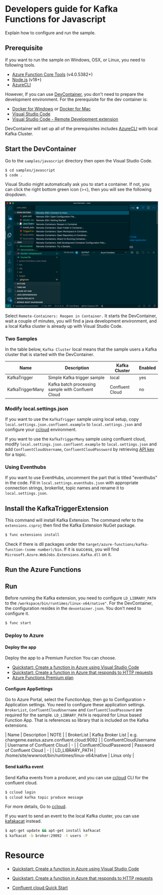 # Developers guide for Kafka Functions for Javascript

Explain how to configure and run the sample.

## Prerequisite

If you want to run the sample on Windows, OSX, or Linux, you need to following tools.

- [Azure Function Core Tools](https://github.com/Azure/azure-functions-core-tools) (v4.0.5382+)
- [Node.js](https://docs.microsoft.com/en-us/azure/azure-functions/functions-reference-node#node-version) (v18+)
- [AzureCLI](https://docs.microsoft.com/en-us/cli/azure/install-azure-cli?view=azure-cli-latest)

However, If you can use [DevContainer](https://code.visualstudio.com/docs/remote/containers), you don't need to prepare the development environment. For the prerequisite for the dev container is:

- [Docker for Windows](https://docs.docker.com/docker-for-windows/) or [Docker for Mac](https://docs.docker.com/docker-for-mac/install/)
- [Visual Studio Code](https://code.visualstudio.com/)
- [Visual Studio Code - Remote Development extension](https://marketplace.visualstudio.com/items?itemName=ms-vscode-remote.vscode-remote-extensionpack)

DevContainer will set up all of the prerequisites includes [AzureCLI](https://docs.microsoft.com/en-us/cli/azure/install-azure-cli?view=azure-cli-latest) with local Kafka Cluster.

## Start the DevContainer

Go to the `samples/javascript` directory then open the Visual Studio Code.

```
$ cd samples/javascript
$ code .
```

Visual Studio might automatically ask you to start a container. If not, you can click the right bottom green icon (><), then you will see the following dropdown.

![Remote Container](../../docs/images/RemoteContainer.png)

Select `Remote-Containers: Reopen in Container.` It starts the DevContainer, wait a couple of minutes, you will find a java development environment, and a local Kafka cluster is already up with Visual Studio Code.

### Two Samples

In the table below, `Kafka Cluster` local means that the sample users a Kafka cluster that is started with the DevContainer.

| Name             | Description                                        | Kafka Cluster   | Enabled |
| ---------------- | -------------------------------------------------- | --------------- | ------- |
| KafkaTrigger     | Simple Kafka trigger sample                        | local           | yes     |
| KafkaTriggerMany | Kafka batch processing sample with Confluent Cloud | Confluent Cloud | no      |

### Modify local.settings.json

If you want to use the `KafkaTrigger` sample using local setup, copy `local.settings.json.confluent.example` to `local.settings.json` and configure your [ccloud](https://docs.confluent.io/current/cloud/cli/index.html) environment.

If you want to use the `KafkaTriggerMany` sample using confluent cloud, modify `local.settings.json.confluent.example` to `local.settings.json` and add `ConfluentCloudUsername`, `ConfluentCloudPassword` by retrieving [API key](https://docs.confluent.io/cloud/current/security/authenticate/workload-identities/service-accounts/api-keys/manage-api-keys.html) for a topic.

### Using Eventhubs

If you want to use EventHubs, uncomment the part that is titled "eventhubs" in the code. Fill in `local.settings.eventhubs.json` with appropriate connection strings, brokerlist, topic names and rename it to `local.settings.json`.

## Install the KafkaTriggerExtension

This command will install Kafka Extension. The command refer to the `extensions.csproj` then find the Kafka Extension NuGet package.

```bash
$ func extensions install
```

Check if there is dll packages under the `target/azure-functions/kafka-function-(some number)/bin`. If it is success, you will find `Microsoft.Azure.WebJobs.Extensions.Kafka.dll` on it.

## Run the Azure Functions

## Run

Before running the Kafka extension, you need to configure `LD_LIBRARY_PATH` to the `/workspace/bin/runtimes/linux-x64/native"`. For the DevContainer, the configuration resides in the `devontainer.json`. You don't need to configure it.

```bash
$ func start
```

### Deploy to Azure

#### Deploy the app

Deploy the app to a Premium Function You can choose.

- [Quickstart: Create a function in Azure using Visual Studio Code](https://docs.microsoft.com/en-us/azure/azure-functions/functions-create-first-function-vs-code?pivots=programming-language-javascript)
- [Quickstart: Create a function in Azure that responds to HTTP requests](https://docs.microsoft.com/en-us/azure/azure-functions/functions-create-first-azure-function-azure-cli?tabs=bash%2Cbrowser&pivots=programming-language-javascript)
- [Azure Functions Premium plan](https://docs.microsoft.com/en-us/azure/azure-functions/functions-premium-plan)

#### Configure AppSettings

Go to Azure Portal, select the FunctionApp, then go to Configuration > Application settings. You need to configure these application settings. `BrokerList`, `ConfluentCloudUsername` and `ConfluentCloudPassowrd` are required for the sample.
`LD_LIBRARY_PATH` is required for Linux based Function App. That is references so library that is included on the Kafka extensions.

| Name | Description | NOTE |
| BrokerList | Kafka Broker List | e.g. changeme.eastus.azure.confluent.cloud:9092 |
| ConfluentCloudUsername | Username of Confluent Cloud | - |
| ConfluentCloudPassword | Password of Confluent Cloud | - |
| LD_LIBRARY_PATH | /home/site/wwwroot/bin/runtimes/linux-x64/native | Linux only |

#### Send kakfka event

Send Kafka events from a producer, and you can use [ccloud](https://docs.confluent.io/current/cloud/cli/index.html) CLI for the confluent cloud.

```bash
$ ccloud login
$ ccloud kafka topic produce message
```

For more details, Go to [ccloud](https://docs.confluent.io/current/cloud/cli/command-reference/ccloud.html).

If you want to send an event to the local Kafka cluster, you can use
[kafakacat](https://docs.confluent.io/current/app-development/kafkacat-usage.html) instead.

```bash
$ apt-get update && apt-get install kafkacat
$ kafkacat -b broker:29092 -t users -P
```

# Resource

- [Quickstart: Create a function in Azure using Visual Studio Code](https://docs.microsoft.com/en-us/azure/azure-functions/functions-create-first-function-vs-code?pivots=programming-language-javascript)
- [Quickstart: Create a function in Azure that responds to HTTP requests](https://docs.microsoft.com/en-us/azure/azure-functions/functions-create-first-azure-function-azure-cli?tabs=bash%2Cbrowser&pivots=programming-language-javascript)

- [Confluent cloud Quick Start](https://docs.confluent.io/current/quickstart/cloud-quickstart/index.html#cloud-quickstart)
